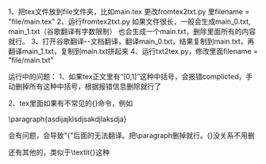 1、把tex文件放到file文件夹，比如main.tex
更改fromtex2txt.py 里filename = "file/main.tex"
2、运行fromtex2txt.py
如果文件很长，一般会生成main_0.txt, main_1.txt（谷歌翻译有字数限制）
也会生成一个main.txt，删除里面所有的内容就行。
3、打开谷歌翻译--文档翻译，翻译main_0.txt，结果复制到main.txt，再翻译main_1.txt，复制到main.txt拼起来
4、运行txt2tex.py，修改里面filename = "file/main.txt"

运行中的问题：
1、如果tex正文里有“[0,1]”这种中括号，会报错complicted，手动删掉所有这种中括号，根据报错信息删除就行了

2、tex里面如果有不常见的\{}命令，例如

\paragraph{asdijajklsdjsakdjlaksdja}

会有问题，会导致"{"后面的无法翻译。把\paragraph删掉就行。{}没关系不用删

还有其他的，类似于\textit{}这种